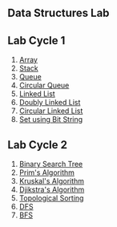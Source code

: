 Data Structures Lab 
-------------------------
Lab Cycle 1
------------
1.	[Array](array.c)
2.	[Stack](stack.c)
3.	[Queue](queue.c)
4.	[Circular Queue](Circular(singly).c)
5.	[Linked List](linkedlist.c)
6.	[Doubly Linked List](Doubly_Linked_List.c)
7.	[Circular Linked List](Circular_DLL.c)
8.	[Set using Bit String](Bitstringg.c)

Lab Cycle 2
---------------
1.	[Binary Search Tree](BST.c)
2.	[Prim's Algorithm](prims.c)
3.	[Kruskal's Algorithm](kruskals.c)
4.	[Djikstra's Algorithm]()
5.	[Topological Sorting](topological.c)
6.	[DFS](dfs.c)
7.	[BFS](bfs.c)
